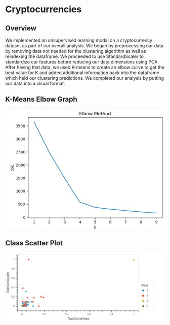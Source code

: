 # Cryptocurrencies

## Overview

We implemented an unsupervised learning modal on a cryptocurrency dataset as part of our overall analysis. We began by preprocessing our data by removing data not needed for the clustering algorithm as well as reindexing the dataframe. We proceeded to use StandardScaler to standardize our features before reducing our data dimensions using PCA. After having that data, we used K-means to create an elbow curve to get the best value for K and added additional information back into the dataframe which held our clustering predictions. We completed our analysis by putting our data into a visual format.

## K-Means Elbow Graph

![Kmeans Elbow Graph](https://github.com/vstuopis/Cryptocurrencies/blob/main/KMeans%20Elbow%20Method.png)

## Class Scatter Plot

![Class Scatter Plot](https://github.com/vstuopis/Cryptocurrencies/blob/main/Class%20Scatter%20Plot.png)
